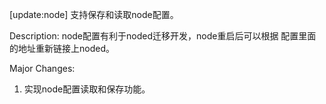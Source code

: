 [update:node] 支持保存和读取node配置。

Description:
node配置有利于noded迁移开发，node重启后可以根据
配置里面的地址重新链接上noded。

Major Changes:
1. 实现node配置读取和保存功能。